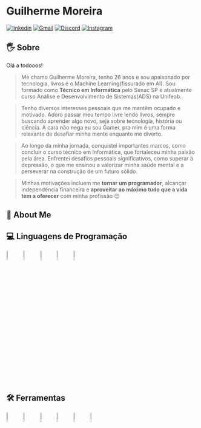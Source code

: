 # Guilherme Moreira
[![linkedin](https://img.shields.io/badge/linkedin-000?style=for-the-badge&logo=linkedin&logoColor=white)](https://www.linkedin.com/in/gui-msilva/)
[![Gmail](https://img.shields.io/badge/Gmail-000?style=for-the-badge&logo=Gmail&logoColor=white)](mailto:gui.morushub@gmail.com)
[![Discord](https://img.shields.io/badge/Discord-000?style=for-the-badge&logo=discord&logoColor=white)](https://discord.com/users/slayerkitsune)
[![Instagram](https://img.shields.io/badge/Instagram-000?style=for-the-badge&logo=instagram&logoColor=white)](https://www.instagram.com/guimorus/)

## 🖐 Sobre

Olá a todooos!

> Me chamo Guilherme Moreira, tenho 26 anos e sou apaixonado por tecnologia, livros e o Machine Learning(fissurado em AI). Sou formado como **Técnico em Informática** pelo Senac SP e atualmente curso Análise e Desenvolvimento de Sistemas(ADS) na Unifeob.

> Tenho diversos interesses pessoais que me mantêm ocupado e motivado. Adoro passar meu tempo livre lendo livros, sempre buscando aprender algo novo, seja sobre tecnologia, história ou ciência. A cara não nega eu sou Gamer, pra mim é uma forma relaxante de desafiar minha mente enquanto me diverto.

> Ao longo da minha jornada, conquistei importantes marcos, como concluir o curso técnico em Informática, que fortaleceu minha paixão pela área. Enfrentei desafios pessoais significativos, como superar a depressão, o que me ensinou a valorizar minha saúde mental e a perseverar na construção de um futuro sólido.

> Minhas motivações incluem me **tornar um programador**, alcançar independência financeira e **aproveitar ao máximo tudo que a vida tem a oferecer** com minha profissão 😊

## 💬 About Me

## 💻 Linguagens de Programação

<!-- Icones das linguagens -->
<div style="display: inline_block">
  <img alt="Python Flag" align="center" width=8% src="https://cdn.jsdelivr.net/gh/devicons/devicon@latest/icons/python/python-original-wordmark.svg">
  <img alt="HTML5 Flag" align="center" width=8% src="https://cdn.jsdelivr.net/gh/devicons/devicon@latest/icons/html5/html5-original-wordmark.svg">
  <img alt="CSS3 Flag" align="center" width=8% src="https://cdn.jsdelivr.net/gh/devicons/devicon@latest/icons/css3/css3-original-wordmark.svg">
  <img alt="R Flag" align="center" width=8% src="https://cdn.jsdelivr.net/gh/devicons/devicon@latest/icons/r/r-plain.svg">
  <img alt="Markdown Flag" align="center" width=8% src="https://cdn.jsdelivr.net/gh/devicons/devicon@latest/icons/markdown/markdown-original.svg">
</div>
<br>
<br>

## 🛠 Ferramentas

<!-- Icones das ferramentas -->
<div style="display: inline_block">
  <img alt="Pycharm Flag" align="center" width=8% src="https://cdn.jsdelivr.net/gh/devicons/devicon@latest/icons/pycharm/pycharm-original.svg">
  <img alt="VS Code Flag" align="center" width=8% src="https://cdn.jsdelivr.net/gh/devicons/devicon@latest/icons/vscode/vscode-original-wordmark.svg">
  <img alt="Photoshop Flag" align="center" width=8% src="https://cdn.jsdelivr.net/gh/devicons/devicon@latest/icons/photoshop/photoshop-original.svg">
  <img alt="Notion Flag" align="center" width=8% src="https://cdn.jsdelivr.net/gh/devicons/devicon@latest/icons/notion/notion-original.svg">
  <img alt="Git Flag" align="center" width=8% src="https://cdn.jsdelivr.net/gh/devicons/devicon@latest/icons/git/git-original-wordmark.svg">
  <img alt="Anaconda Flag" align="center" width=8% src="https://cdn.jsdelivr.net/gh/devicons/devicon@latest/icons/anaconda/anaconda-original-wordmark.svg">
</div>
